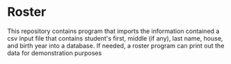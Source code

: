 # Roster
This repository contains program that imports the information contained a csv input file that contains student's first, middle (if any), last name, house, and birth year into a database. If needed, a roster program can print out the data for demonstration purposes
